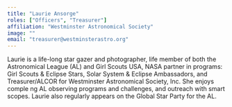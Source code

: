 ```yaml
---
title: "Laurie Ansorge"
roles: ["Officers", "Treasurer"]
affiliation: "Westminster Astronomical Society"
image: ""
email: "treasurer@westminsterastro.org"
---
```


Laurie is a life-long star gazer and photographer, life member of both the Astronomical League (AL) and Girl Scouts USA, NASA partner in programs: Girl Scouts & Eclipse Stars, Solar System & Eclipse Ambassadors, and Treasurer/ALCOR for Westminster Astronomical Society,
Inc. She enjoys comple ng AL observing programs and challenges, and outreach with smart scopes. Laurie also regularly appears on the Global Star Party for the AL.
